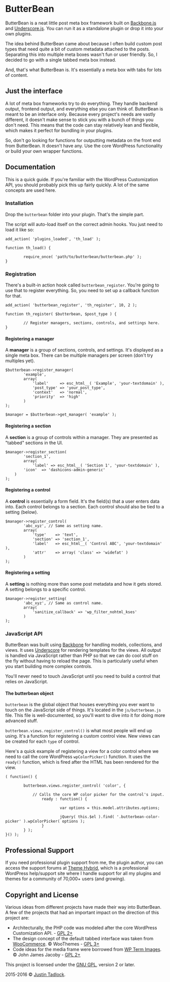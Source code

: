 # ButterBean

ButterBean is a neat little post meta box framework built on [Backbone.js](http://backbonejs.org) and [Underscore.js](http://underscorejs.org). You can run it as a standalone plugin or drop it into your own plugins.

The idea behind ButterBean came about because I often build custom post types that need quite a bit of custom metadata attached to the posts.  Separating this into multiple meta boxes wasn't fun or user friendly.  So, I decided to go with a single tabbed meta box instead.  

And, that's what ButterBean is.  It's essentially a meta box with tabs for lots of content.

## Just the interface

A lot of meta box frameworks try to do everything.  They handle backend output, frontend output, and everything else you can think of.  ButterBean is meant to be an interface only.  Because every project's needs are vastly different, it doesn't make sense to stick you with a bunch of things you don't need.  This means that the code can stay relatively lean and flexible, which makes it perfect for bundling in your plugins.

So, don't go looking for functions for outputting metadata on the front end from ButterBean.  It doesn't have any.  Use the core WordPress functionality or build your own wrapper functions.

## Documentation

This is a quick guide.  If you're familiar with the WordPress Customization API, you should probably pick this up fairly quickly.  A lot of the same concepts are used here.

### Installation

Drop the `butterbean` folder into your plugin. That's the simple part.

The script will auto-load itself on the correct admin hooks.  You just need to load it like so:

```
add_action( 'plugins_loaded', 'th_load' );

function th_load() {

        require_once( 'path/to/butterbean/butterbean.php' );
}
```

### Registration

There's a built-in action hook called `butterbean_register`.  You're going to use that to register everything.  So, you need to set up a callback function for that.

```
add_action( 'butterbean_register', 'th_register', 10, 2 );

function th_register( $butterbean, $post_type ) {

        // Register managers, sections, controls, and settings here.
}
```

#### Registering a manager

A **manager** is a group of sections, controls, and settings.  It's displayed as a single meta box.  There can be multiple managers per screen (don't try multiples yet).

```
$butterbean->register_manager(
        'example',
        array(
        	'label'     => esc_html__( 'Example', 'your-textdomain' ),
        	'post_type' => 'your_post_type',
        	'context'   => 'normal',
        	'priority'  => 'high'
        )
);

$manager = $butterbean->get_manager( 'example' );
```

#### Registering a section

A **section** is a group of controls within a manager.  They are presented as "tabbed" sections in the UI.

```
$manager->register_section(
        'section_1',
        array(
        	'label' => esc_html__( 'Section 1', 'your-textdomain' ),
		'icon'  => 'dashicons-admin-generic'
	)
);
```

#### Registering a control

A **control** is essentially a form field. It's the field(s) that a user enters data into.  Each control belongs to a section.  Each control should also be tied to a setting (below).

```
$manager->register_control(
        'abc_xyz', // Same as setting name.
        array(
        	'type'    => 'text',
        	'section' => 'section_1',
        	'label'   => esc_html__( 'Control ABC', 'your-textdomain' ),
        	'attr'    => array( 'class' => 'widefat' )
        )
);
```

#### Registering a setting

A **setting** is nothing more than some post metadata and how it gets stored.  A setting belongs to a specific control.

```
$manager->register_setting(
        'abc_xyz', // Same as control name.
        array(
        	'sanitize_callback' => 'wp_filter_nohtml_kses'
        )
);
```

### JavaScript API

ButterBean was built using [Backbone](http://backbonejs.org) for handling models, collections, and views.  It uses [Underscore](http://underscorejs.org) for rendering templates for the views.  All output is handled via JavaScript rather than PHP so that we can do cool stuff on the fly without having to reload the page.  This is particularly useful when you start building more complex controls.

You'll never need to touch JavaScript until you need to build a control that relies on JavaScript.

#### The butterbean object

`butterbean` is the global object that houses everything you ever want to touch on the JavaScript side of things.  It's located in the `js/butterbean.js` file.  This file is well-documented, so you'll want to dive into it for doing more advanced stuff.

`butterbean.views.register_control()` is what most people will end up using.  It's a function for registering a custom control view.  New views can be created for each `type` of control.

Here's a quick example of registering a view for a color control where we need to call the core WordPress `wpColorPicker()` function.  It uses the `ready()` function, which is fired after the HTML has been rendered for the view.

```
( function() {

        butterbean.views.register_control( 'color', {

        	// Calls the core WP color picker for the control's input.
                ready : function() {

                        var options = this.model.attributes.options;

                        jQuery( this.$el ).find( '.butterbean-color-picker' ).wpColorPicker( options );
                }
        } );
}() );
```

## Professional Support

If you need professional plugin support from me, the plugin author, you can access the support forums at [Theme Hybrid](http://themehybrid.com/board/topics), which is a professional WordPress help/support site where I handle support for all my plugins and themes for a community of 70,000+ users (and growing).

## Copyright and License

Various ideas from different projects have made their way into ButterBean.  A few of the projects that had an important impact on the direction of this project are:

* Architecturally, the PHP code was modeled after the core WordPress Customization API. - [GPL 2+](http://www.gnu.org/licenses/old-licenses/gpl-2.0.html)
* The design concept of the default tabbed interface was taken from [WooCommerce](http://www.woothemes.com/woocommerce/). &copy; WooThemes - [GPL 3+](http://www.gnu.org/licenses/gpl.html)
* Code ideas for the media frame were borrowed from [WP Term Images](https://wordpress.org/plugins/wp-term-images/). &copy; John James Jacoby - [GPL 2+](http://www.gnu.org/licenses/old-licenses/gpl-2.0.html)

This project is licensed under the [GNU GPL](http://www.gnu.org/licenses/old-licenses/gpl-2.0.html), version 2 or later.

2015-2016 &copy; [Justin Tadlock](http://justintadlock.com).
